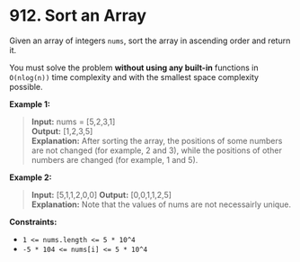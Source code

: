 # 912. Sort an Array

Given an array of integers `nums`, sort the array in ascending order and return it.

You must solve the problem **without using any built-in** functions in `O(nlog(n))` time complexity and with the smallest space complexity possible.

**Example 1:**  
> **Input:** nums = [5,2,3,1]  
> **Output:** [1,2,3,5]  
> **Explanation:** After sorting the array, the positions of some numbers are not changed (for example, 2 and 3), 
> while the positions of other numbers are changed (for example, 1 and 5).

**Example 2:**
> **Input:** [5,1,1,2,0,0] 
> **Output:** [0,0,1,1,2,5]  
> **Explanation:** Note that the values of nums are not necessairly unique.


**Constraints:**
* `1 <= nums.length <= 5 * 10^4`
* `-5 * 104 <= nums[i] <= 5 * 10^4`
